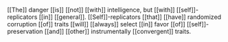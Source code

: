 [[The]] danger [[is]] [[not]] [[with]] intelligence, but [[with]] [[self]]-replicators [[in]] [[general]]. [[Self]]-replicators [[that]] [[have]] randomized corruption [[of]] traits [[will]] [[always]] select [[in]] favor [[of]] [[self]]-preservation [[and]] [[other]] instrumentally [[convergent]] traits.